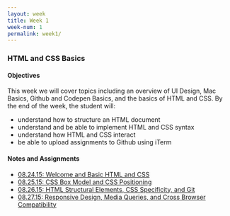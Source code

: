```yaml
---
layout: week
title: Week 1
week-num: 1
permalink: week1/
---
```

<h3>HTML and CSS Basics</h3>
<h4>Objectives</h4>
<p>This week we will cover topics including an overview of UI Design, Mac Basics, Github and Codepen Basics, and the basics of HTML and CSS.  By the end of the week, the student will:</p>
<ul>
    <li>understand how to structure an HTML document</li>
    <li>understand and be able to implement HTML and CSS syntax</li>
    <li>understand how HTML and CSS interact</li>
    <li>be able to upload assignments to Github using iTerm</li>
</ul>

<h4>Notes and Assignments</h4>
<ul>
    <li>
        <a href="/08.24.15/">08.24.15: Welcome and Basic HTML and CSS</a>
    </li>
    <li>
        <a href="/08.25.15/">08.25.15: CSS Box Model and CSS Positioning</a>
    </li>
    <li>
        <a href="/08.26.15/">08.26.15: HTML Structural Elements, CSS Specificity, and Git</a>
    </li>
    <li>
        <a href="/08.27.15/">08.27.15: Responsive Design, Media Queries, and Cross Browser Compatibility</a>
    </li>
</ul>